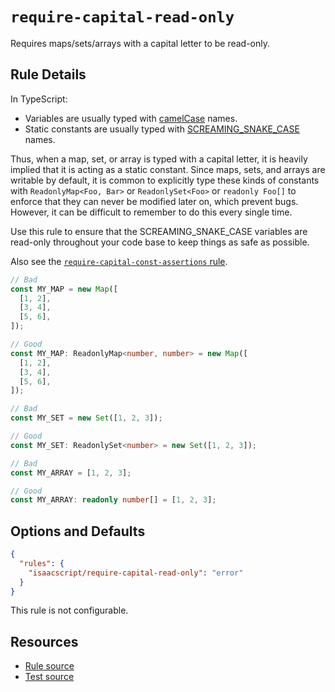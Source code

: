 # `require-capital-read-only`

Requires maps/sets/arrays with a capital letter to be read-only.

## Rule Details

In TypeScript:

- Variables are usually typed with [camelCase](https://en.wikipedia.org/wiki/Camel_case) names.
- Static constants are usually typed with [SCREAMING_SNAKE_CASE](https://en.wikipedia.org/wiki/Snake_case) names.

Thus, when a map, set, or array is typed with a capital letter, it is heavily implied that it is acting as a static constant. Since maps, sets, and arrays are writable by default, it is common to explicitly type these kinds of constants with `ReadonlyMap<Foo, Bar>` or `ReadonlySet<Foo>` or `readonly Foo[]` to enforce that they can never be modified later on, which prevent bugs. However, it can be difficult to remember to do this every single time.

Use this rule to ensure that the SCREAMING_SNAKE_CASE variables are read-only throughout your code base to keep things as safe as possible.

Also see the [`require-capital-const-assertions` rule](require-capital-const-assertions.md).

```ts
// Bad
const MY_MAP = new Map([
  [1, 2],
  [3, 4],
  [5, 6],
]);

// Good
const MY_MAP: ReadonlyMap<number, number> = new Map([
  [1, 2],
  [3, 4],
  [5, 6],
]);

// Bad
const MY_SET = new Set([1, 2, 3]);

// Good
const MY_SET: ReadonlySet<number> = new Set([1, 2, 3]);

// Bad
const MY_ARRAY = [1, 2, 3];

// Good
const MY_ARRAY: readonly number[] = [1, 2, 3];
```

## Options and Defaults

```json
{
  "rules": {
    "isaacscript/require-capital-read-only": "error"
  }
}
```

This rule is not configurable.

## Resources

- [Rule source](../../src/rules/require-capital-read-only.ts)
- [Test source](../../tests/rules/require-capital-read-only.test.ts)
